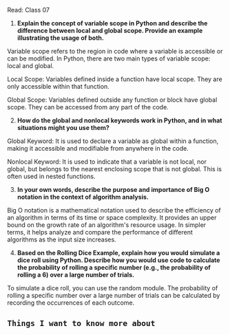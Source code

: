 Read: Class 07

1. **Explain the concept of variable scope in Python and describe the difference between local and global scope. Provide an example illustrating the usage of both.**

Variable scope refers to the region in code where a variable is accessible or can be modified. In Python, there are two main types of variable scope: local and global.

Local Scope: Variables defined inside a function have local scope. They are only accessible within that function.

Global Scope: Variables defined outside any function or block have global scope. They can be accessed from any part of the code.

2. **How do the global and nonlocal keywords work in Python, and in what situations might you use them?**

Global Keyword: It is used to declare a variable as global within a function, making it accessible and modifiable from anywhere in the code.

Nonlocal Keyword: It is used to indicate that a variable is not local, nor global, but belongs to the nearest enclosing scope that is not global. This is often used in nested functions.

3. **In your own words, describe the purpose and importance of Big O notation in the context of algorithm analysis.**

Big O notation is a mathematical notation used to describe the efficiency of an algorithm in terms of its time or space complexity. It provides an upper bound on the growth rate of an algorithm's resource usage. In simpler terms, it helps analyze and compare the performance of different algorithms as the input size increases.

4. **Based on the Rolling Dice Example, explain how you would simulate a dice roll using Python. Describe how you would use code to calculate the probability of rolling a specific number (e.g., the probability of rolling a 6) over a large number of trials.**

To simulate a dice roll, you can use the random module. The probability of rolling a specific number over a large number of trials can be calculated by recording the occurrences of each outcome.

## `Things I want to know more about`
